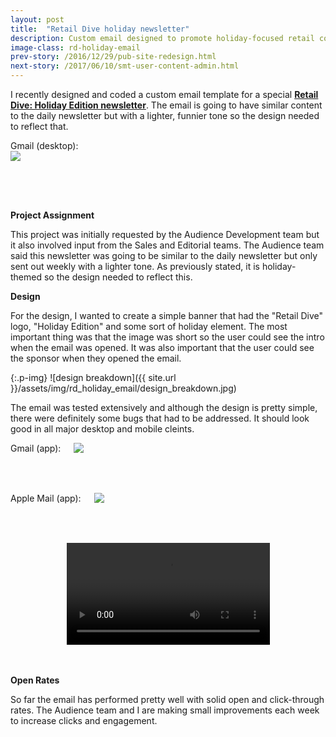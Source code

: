 ```yaml
---
layout: post
title:  "Retail Dive holiday newsletter"
description: Custom email designed to promote holiday-focused retail content
image-class: rd-holiday-email
prev-story: /2016/12/29/pub-site-redesign.html
next-story: /2017/06/10/smt-user-content-admin.html
---
```


I recently designed and coded a custom email template for a special **[Retail Dive: Holiday Edition newsletter](http://link.retaildive.com/view/557740847cfe31366b8b49ae69lmm.hen/d22a6b15)**. The email is going to have similar content to the daily newsletter but with a lighter, funnier tone so the design needed to reflect that.

<div class="row">
	<span class="help-text">Gmail (desktop):</span>
	<div class="columns">
		<img class="p-img" src="{{ site.url }}/assets/img/rd_holiday_email/gmail_desktop.jpg" style="margin:0 0 4rem 0;">
	</div>
</div>

**Project Assignment**

This project was initially requested by the Audience Development team but it also involved input from the Sales and Editorial teams. The Audience team said this newsletter was going to be similar to the daily newsletter but only sent out weekly with a lighter tone. As previously stated, it is holiday-themed so the design needed to reflect this. 

**Design**

For the design, I wanted to create a simple banner that had the "Retail Dive" logo, "Holiday Edition" and some sort of holiday element. The most important thing was that the image was short so the user could see the intro when the email was opened. It was also important that the user could see the sponsor when they opened the email. 

{:.p-img}
![design breakdown]({{ site.url }}/assets/img/rd_holiday_email/design_breakdown.jpg)

The email was tested extensively and although the design is pretty simple, there were definitely some bugs that had to be addressed. It should look good in all major desktop and mobile cleints. 

<div class="row">
	<div class="medium-6 columns">
		<span class="help-text">Gmail (app):</span>
		<img class="p-img" src="{{ site.url }}/assets/img/rd_holiday_email/gmail_app.jpg" style="margin:0 0 4rem 0;">
	</div>
	<div class="medium-6 columns">
		<span class="help-text">Apple Mail (app):</span>
		<img class="p-img" src="{{ site.url }}/assets/img/rd_holiday_email/apple_mail_app.jpg" style="margin:0 0 4rem 0;">
	</div>
</div> 

<video width="325" controls autoplay loop style="display: block; margin:0 auto 3rem auto;">
  	<source src="{{ site.url }}/assets/img/rd_holiday_email/video.mp4" type="video/mp4">
	Your browser does not support the video tag.
</video>

**Open Rates**

So far the email has performed pretty well with solid open and click-through rates. The Audience team and I are making small improvements each week to increase clicks and engagement. 

